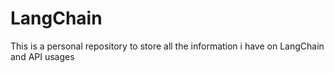 # LangChain
This is a personal repository to store all the information i have on LangChain and API usages
